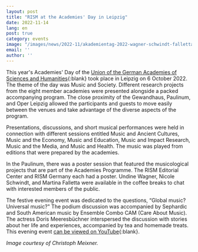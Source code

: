 ```yaml
---
layout: post
title: "RISM at the Academies' Day in Leipzig"
date: 2022-11-14
lang: en
post: true
category: events
image: "/images/news/2022-11/akademientag-2022-wagner-schwindt-falletta-website.JPG"
email: ''
author: ''
---
```


This year's Academies' Day of the [Union of the German Academies of Sciences and Humanities](https://www.akademienunion.de/en){:blank} took place in Leipzig on 6 October 2022. The theme of the day was Music and Society. Different research projects from the eight member academies were presented alongside a packed accompanying program. The close proximity of the Gewandhaus, Paulinum, and Oper Leipzig allowed the participants and guests to move easily between the venues and take advantage of the diverse aspects of the program.  

Presentations, discussions, and short musical performances were held in connection with different sessions entitled Music and Ancient Cultures, Music and the Economy, Music and Education, Music and Impact Research, Music and the Media, and Music and Health. The music was played from editions that were prepared by the academies.  

In the Paulinum, there was a poster session that featured the musicological projects that are part of the Academies Programme. The RISM Editorial Center and RISM Germany each had a poster. Undine Wagner, Nicole Schwindt, and Martina Falletta were available in the coffee breaks to chat with interested members of the public.  

The festive evening event was dedicated to the questions, “Global music? Universal music?" The podium discussion was accompanied by Sephardic and South American music by Ensemble Combo CAM (Care About Music). The actress Doris Meeresbüchner interspersed the discussion with stories about her life and experiences, accompanied by tea and homemade treats. This evening event [can be viewed on YouTube](https://youtu.be/NLhRSO08yjw){:blank}.   

_Image courtesy of Christoph Meixner._
